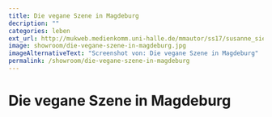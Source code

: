 ```yaml
---
title: Die vegane Szene in Magdeburg
decription: ""
categories: leben
ext_url: http://mukweb.medienkomm.uni-halle.de/mmautor/ss17/susanne_siegert/
image: showroom/die-vegane-szene-in-magdeburg.jpg
imageAlternativeText: "Screenshot von: Die vegane Szene in Magdeburg"
permalink: /showroom/die-vegane-szene-in-magdeburg
---
```


# Die vegane Szene in Magdeburg
